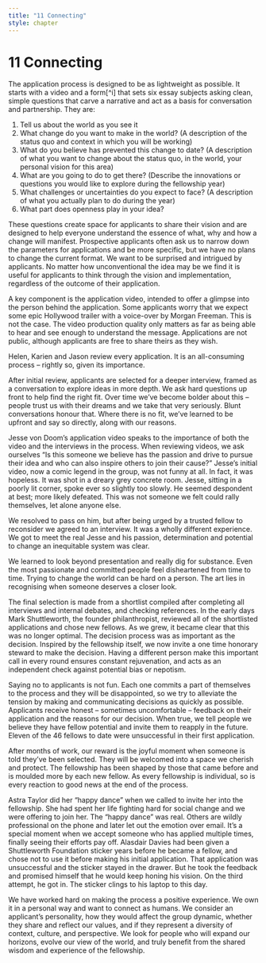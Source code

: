 ```yaml
---
title: "11 Connecting"
style: chapter
---
```


# 11 Connecting

The application process is designed to be as lightweight as possible. It starts with a video and a form[^i] that sets six essay subjects asking clean, simple questions that carve a narrative and act as a basis for conversation and partnership. They are:

1. Tell us about the world as you see it
2. What change do you want to make in the world? (A description of the status quo and context in which you will be working)
3. What do you believe has prevented this change to date? (A description of what you want to change about the status quo, in the world, your personal vision for this area)
4. What are you going to do to get there? (Describe the innovations or questions you would like to explore during the fellowship year)
5. What challenges or uncertainties do you expect to face? (A description of what you actually plan to do during the year)
6. What part does openness play in your idea?

These questions create space for applicants to share their vision and are designed to help everyone understand the essence of what, why and how a change will manifest. Prospective applicants often ask us to narrow down the parameters for applications and be more specific, but we have no plans to change the current format. We want to be surprised and intrigued by applicants. No matter how unconventional the idea may be we find it is useful for applicants to think through the vision and implementation, regardless of the outcome of their application.

A key component is the application video, intended to offer a glimpse into the person behind the application. Some applicants worry that we expect some epic Hollywood trailer with a voice-over by Morgan Freeman. This is not the case. The video production quality only matters as far as being able to hear and see enough to understand the message. Applications are not public, although applicants are free to share theirs as they wish.

Helen, Karien and Jason review every application. It is an all-consuming process – rightly so, given its importance.

After initial review, applicants are selected for a deeper interview, framed as a conversation to explore ideas in more depth. We ask hard questions up front to help find the right fit. Over time we’ve become bolder about this – people trust us with their dreams and we take that very seriously. Blunt conversations honour that. Where there is no fit, we’ve learned to be upfront and say so directly, along with our reasons.

Jesse von Doom’s application video speaks to the importance of both the video and the interviews in the process. When reviewing videos, we ask ourselves “Is this someone we believe has the passion and drive to pursue their idea and who can also inspire others to join their cause?” Jesse’s initial video, now a comic legend in the group, was not funny at all. In fact, it was hopeless. It was shot in a dreary grey concrete room. Jesse, sitting in a poorly lit corner, spoke ever so slightly too slowly. He seemed despondent at best; more likely defeated. This was not someone we felt could rally themselves, let alone anyone else.

We resolved to pass on him, but after being urged by a trusted fellow to reconsider we agreed to an interview. It was a wholly different experience. We got to meet the real Jesse and his passion, determination and potential to change an inequitable system was clear.

We learned to look beyond presentation and really dig for substance. Even the most passionate and committed people feel disheartened from time to time. Trying to change the world can be hard on a person. The art lies in recognising when someone deserves a closer look.

The final selection is made from a shortlist compiled after completing all interviews and internal debates, and checking references. In the early days Mark Shuttleworth, the founder philanthropist, reviewed all of the shortlisted applications and chose new fellows. As we grew, it became clear that this was no longer optimal. The decision process was as important as the decision. Inspired by the fellowship itself, we now invite a one time honorary steward to make the decision. Having a different person make this important call in every round ensures constant rejuvenation, and acts as an independent check against potential bias or nepotism.

Saying no to applicants is not fun. Each one commits a part of themselves to the process and they will be disappointed, so we try to alleviate the tension by making and communicating decisions as quickly as possible. Applicants receive honest – sometimes uncomfortable – feedback on their application and the reasons for our decision. When true, we tell people we believe they have fellow potential and invite them to reapply in the future. Eleven of the 46 fellows to date were unsuccessful in their first application.

After months of work, our reward is the joyful moment when someone is told they’ve been selected. They will be welcomed into a space we cherish and protect. The fellowship has been shaped by those that came before and is moulded more by each new fellow. As every fellowship is individual, so is every reaction to good news at the end of the process.

Astra Taylor did her “happy dance” when we called to invite her into the fellowship. She had spent her life fighting hard for social change and we were offering to join her. The “happy dance” was real. Others are wildly professional on the phone and later let out the emotion over email. It’s a special moment when we accept someone who has applied multiple times, finally seeing their efforts pay off. Alasdair Davies had been given a Shuttleworth Foundation sticker years before he became a fellow, and chose not to use it before making his initial application. That application was unsuccessful and the sticker stayed in the drawer. But he took the feedback and promised himself that he would keep honing his vision. On the third attempt, he got in. The sticker clings to his laptop to this day.

We have worked hard on making the process a positive experience. We own it in a personal way and want to connect as humans. We consider an applicant’s personality, how they would affect the group dynamic, whether they share and reflect our values, and if they represent a diversity of context, culture, and perspective. We look for people who will expand our horizons, evolve our view of the world, and truly benefit from the shared wisdom and experience of the fellowship.